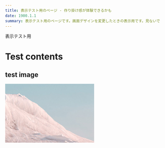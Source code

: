 ```yaml
---
title: 表示テスト用のページ - 作り掛け感が体験できるかも
date: 1900.1.1
summary: 表示テスト用のページです。画面デザインを変更したときの表示用です。見ないでください。
---
```


表示テスト用

# Test contents

test image
---


![picture 2](images/blog_999_test/1647299997194.png)  

